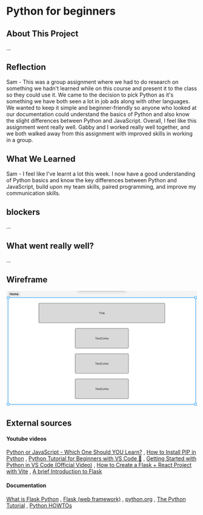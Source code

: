 # Python for beginners

## About This Project

...

## Reflection

Sam - This was a group assignment where we had to do research on something we hadn't learned while on this course and present it to the class so they could use it. We came to the decision to pick Python as it's something we have both seen a lot in job ads along with other languages. We wanted to keep it simple and beginner-friendly so anyone who looked at our documentation could understand the basics of Python and also know the slight differences between Python and JavaScript. Overall, I feel like this assignment went really well. Gabby and I worked really well together, and we both walked away from this assignment with improved skills in working in a group.

## What We Learned

Sam - I feel like I've learnt a lot this week. I now have a good understanding of Python basics and know the key differences between Python and JavaScript, build upon my team skills, paired programming, and improve my communication skills.

## blockers

...

## What went really well?

...

## Wireframe

<div align="center">

![Wireframe](./Wireframe/Wireframe.png)

</div>

## External sources

#### Youtube videos

[Python or JavaScript - Which One Should YOU Learn?](https://www.youtube.com/watch?v=t9CAFYn7YgY) , [How to Install PIP in Python](https://www.youtube.com/watch?v=TqE4jBH4Me4&t=117s) , [Python Tutorial for Beginners with VS Code 🐍](https://www.youtube.com/watch?v=6i3e-j3wSf0) , [Getting Started with Python in VS Code (Official Video)](https://www.youtube.com/watch?v=D2cwvpJSBX4) , [How to Create a Flask + React Project with Vite](https://www.youtube.com/watch?v=ctQMqqEo4G8) , [A brief Introduction to Flask](https://www.youtube.com/watch?v=AgVqsmz-ZW4)

#### Documentation

[What is Flask Python](https://pythonbasics.org/what-is-flask-python/) , [Flask (web framework)](https://en.wikipedia.org/wiki/Flask_%28web_framework%29#:~:text=Flask%20is%20a%20micro%20web,party%20libraries%20provide%20common%20functions) , [python.org](https://www.python.org/doc/) , [The Python Tutorial](https://docs.python.org/3/tutorial/index.html) , [Python HOWTOs](https://docs.python.org/3/howto/index.html)
